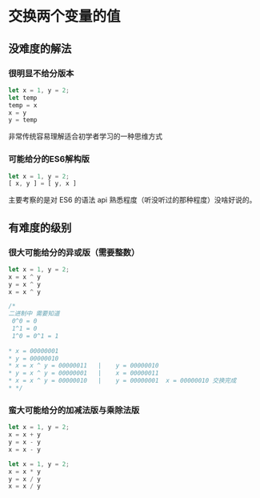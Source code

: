 # 交换两个变量的值

## 没难度的解法

### 很明显不给分版本

```javascript
let x = 1, y = 2;
let temp
temp = x
x = y
y = temp
```

非常传统容易理解适合初学者学习的一种思维方式

### 可能给分的ES6解构版

```javascript
let x = 1, y = 2;
[ x, y ] = [ y, x ]

```

主要考察的是对 ES6 的语法 api 熟悉程度（听没听过的那种程度）没啥好说的。

## 有难度的级别

### 很大可能给分的异或版（需要整数）

```javascript
let x = 1, y = 2;
x = x ^ y
y = x ^ y
x = x ^ y

/*
二进制中 需要知道
 0^0 = 0 
 1^1 = 0  
 1^0 = 0^1 = 1
 
* x = 00000001
* y = 00000010
* x = x ^ y = 00000011   |    y = 00000010
* y = x ^ y = 00000001   |    x = 00000011
* x = x ^ y = 00000010   |    y = 00000001  x = 00000010 交换完成
* */

```

### 蛮大可能给分的加减法版与乘除法版

```javascript
let x = 1, y = 2;
x = x + y
y = x - y
x = x - y
```

```javascript
let x = 1, y = 2;
x = x * y
y = x / y
x = x / y
```
